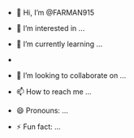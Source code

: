 - 👋 Hi, I’m @FARMAN915
- 👀 I’m interested in ...
- 🌱 I’m currently learning ...

- 
- 💞️ I’m looking to collaborate on ...
- 📫 How to reach me ...
- 😄 Pronouns: ...
- ⚡ Fun fact: ...

<!---
FARMAN915/FARMAN915 is a ✨ special ✨ repository because its `README.md` (this file) appears on your GitHub profile.
You can click the Preview link to take a look at your changes.
--->
